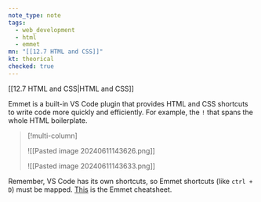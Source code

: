 ```yaml
---
note_type: note
tags:
  - web_development
  - html
  - emmet
mn: "[[12.7 HTML and CSS]]"
kt: theorical
checked: true
---
```

[[12.7 HTML and CSS|HTML and CSS]]


Emmet is a built-in VS Code plugin that provides HTML and CSS shortcuts to write code more quickly and efficiently. For example, the `!` that spans the whole HTML boilerplate.

>[!multi-column]
>
>![[Pasted image 20240611143626.png]]
>
>![[Pasted image 20240611143633.png]]

Remember, VS Code has its own shortcuts, so Emmet shortcuts (like `ctrl + D`) must be mapped. [This](https://docs.emmet.io/cheat-sheet/) is the Emmet cheatsheet.

